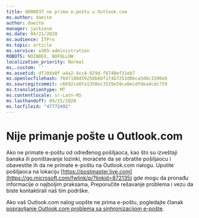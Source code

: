 ```yaml
---
title: 8000037 ne prima e-poštu u Outlook.com
ms.author: daeite
author: daeite
manager: jackiesm
ms.date: 04/21/2020
ms.audience: ITPro
ms.topic: article
ms.service: o365-administration
ROBOTS: NOINDEX, NOFOLLOW
localization_priority: Normal
ms,.custom: ''
ms.assetid: df10da0f-a4a2-4cc4-929d-f8740ef31eb7
ms.openlocfilehash: f847180d59258b6bf1f4b7253d0bca5d0c3390eb
ms.sourcegitcommit: c6692ce0fa1358ec3529e59ca0ecdfdea4cdc759
ms.translationtype: MT
ms.contentlocale: sr-Latn-RS
ms.lasthandoff: 09/15/2020
ms.locfileid: "47772492"
---
```

# <a name="not-receiving-mail-in-outlookcom"></a>Nije primanje pošte u Outlook.com

Ako ne primate e-poštu od određenog pošiljaoca, kao što su izveštaji banaka ili poništavanje lozinki, moraćete da se obratite pošiljaocu i obavestite ih da ne primate e-poštu na Outlook.com nalogu. Uputite pošiljaoca na lokaciju [https://postmaster.live.com](https://go.microsoft.com/fwlink/p/?linkid=872135) gde mogu da pronađu informacije o najboljim praksama, Preporučite rešavanje problema i vezu da biste kontaktirali naš tim podrške.
  
Ako vaš Outlook.com nalog uopšte ne prima e-poštu, pogledajte članak [popravljanje Outlook.com problema sa sinhronizacijom e-pošte](https://go.microsoft.com/fwlink/p/?linkid=874363).
  


